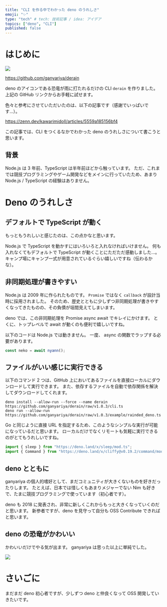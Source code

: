 ```yaml
---
title: "CLI を作る中でわかった deno のうれしさ"
emoji: "✨"
type: "tech" # tech: 技術記事 / idea: アイデア
topics: ["deno", "CLI"]
published: false
---
```


# はじめに

![](https://i.gyazo.com/c44129cb91063209007873b808e0b0c3.gif)

https://github.com/ganyariya/derain

deno のアイコンである恐竜が雨に打たれるだけの CLI `derain` を作りました。
上記の GitHub リンクからお手軽に試せます。

色々と参考にさせていただいたのは、以下の記事です（感謝でいっぱいです...）。

https://zenn.dev/kawarimidoll/articles/5559a185156bf4

この記事では、CLI をつくるなかでわかった deno のうれしさについて書こうと思います。

## 背景

Node.js は 3 年前、TypeScript は半年前ほどから触っています。
ただ、これまでは競技プログラミングやゲーム開発などをメインに行っていたため、あまり Node.js / TypeScript の経験はありません。

# Deno のうれしさ

## デフォルトで TypeScript が動く

もっともうれしいと感じたのは、この点かなと思います。

Node.js で TypeScript を動かすにはいろいろと入れなければいけません。
何も入れなくてもデフォルトで TypeScript が動くことにただただ感動しました...。
キャンプ場にキャンプ一式が用意されているぐらい嬉しいですね（伝わるかな）。

## 非同期処理が書きやすい

Node.js は 2009 年に作られたものです。
`Promise` ではなく `callback` が設計当時に採用されました。
そのため、歴史とともに少しずつ非同期処理が書きやすくなってきたものの、その負債が垣間見えてしまいます。

deno では、この非同期処理を Promise async await でキレイにかけます。
とくに、トップレベルで await が動くのも便利で嬉しいですね。

以下のコードは Node.js では動きません。
一度、 async の関数でラップする必要があります。

```ts
const neko = await nyann();
```

## ファイルがいい感じに実行できる

以下のコマンド 2 つは、GitHub 上においてあるファイルを直接ローカルにダウンロードして実行できます。
また、依存するファイルを自動で依存関係を解決してダウンロードしてくれます。

```shell
deno install --allow-run --force --name derain https://github.com/ganyariya/derain/raw/v1.0.3/cli.ts
deno run --allow-run https://github.com/ganyariya/derain/raw/v1.0.3/example/rainded_deno.ts
```

Go と同じように直接 URL を指定するため、このようなシンプルな実行が可能になっているだと思います。
ローカルだけでなくリモートも気軽に実行できるのがとてもうれしいですね。

```ts
import { sleep } from "https://deno.land/x/sleep/mod.ts";
import { Command } from "https://deno.land/x/cliffy@v0.19.2/command/mod.ts";
```

## deno とともに

ganyariya の個人的嗜好として、まだコミュニティが大きくないものを好きだったりします。
たとえば、日本では惜しくもあまりメジャーでない Nim も好きで、たまに競技プログラミングで使っています（初心者です）。

deno も 2018 に発表され、非常に新しくこれからもっと大きくなっていくのだと思います。
新参者ですが、deno を見守って自分も OSS Contribute できればと思います。

## deno の恐竜がかわいい

かわいいだけでやる気が出ます。
ganyariya は思った以上に単純でした。

![](https://camo.githubusercontent.com/9e2f7b04a40d3613e2398cae66d73e953d73a4a3800bfc66d7b04ab869c0eda4/68747470733a2f2f64656e6f6c69622e6769746875622e696f2f686967682d7265732d64656e6f2d6c6f676f2f64656e6f5f68725f636972636c652e706e67)

# さいごに

まだまだ deno 初心者ですが、少しずつ deno と仲良くなって OSS 開発していきたいです。
